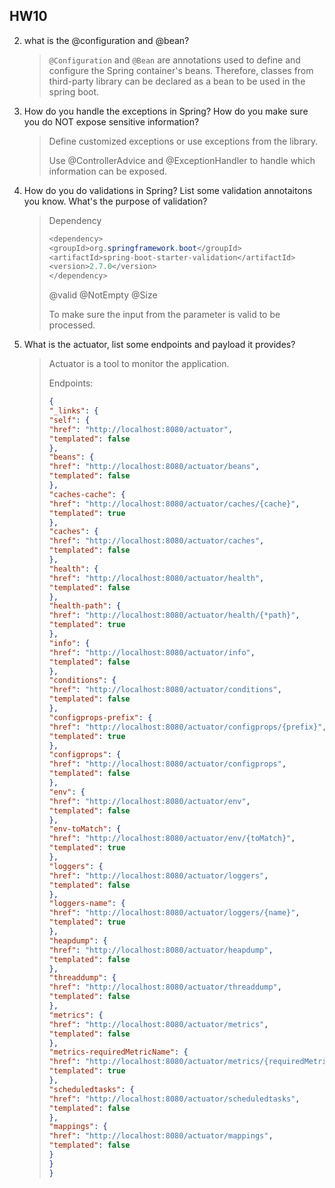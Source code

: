 ## HW10

2. what is the @configuration and @bean? 

   >`@Configuration` and `@Bean` are annotations used to define and configure the Spring container's beans. Therefore, classes from third-party library can be declared as a bean to be used in the spring boot.

3. How do you handle the exceptions in Spring? How do you make sure you do NOT expose sensitive information? 

   >Define customized exceptions or use exceptions from the library.
   >
   >Use @ControllerAdvice and @ExceptionHandler to handle which information can be exposed.

4. How do you do validations in Spring? List some validation annotaitons you know. What's the purpose of validation? 

   >Dependency 
   >
   >```java
   ><dependency>
   ><groupId>org.springframework.boot</groupId>
   ><artifactId>spring-boot-starter-validation</artifactId>
   ><version>2.7.0</version>
   ></dependency>
   >```
   >
   >@valid @NotEmpty @Size
   >
   >To make sure the input from the parameter is valid to be processed.

5. What is the actuator, list some endpoints and payload it provides?

   >Actuator is a tool to monitor the application.
   >
   >Endpoints:
   >
   >```json
   >{
   >"_links": {
   >"self": {
   >"href": "http://localhost:8080/actuator",
   >"templated": false
   > },
   >"beans": {
   >"href": "http://localhost:8080/actuator/beans",
   >"templated": false
   > },
   >"caches-cache": {
   >"href": "http://localhost:8080/actuator/caches/{cache}",
   >"templated": true
   > },
   >"caches": {
   >"href": "http://localhost:8080/actuator/caches",
   >"templated": false
   > },
   >"health": {
   >"href": "http://localhost:8080/actuator/health",
   >"templated": false
   > },
   >"health-path": {
   >"href": "http://localhost:8080/actuator/health/{*path}",
   >"templated": true
   > },
   >"info": {
   >"href": "http://localhost:8080/actuator/info",
   >"templated": false
   > },
   >"conditions": {
   >"href": "http://localhost:8080/actuator/conditions",
   >"templated": false
   > },
   >"configprops-prefix": {
   >"href": "http://localhost:8080/actuator/configprops/{prefix}",
   >"templated": true
   > },
   >"configprops": {
   >"href": "http://localhost:8080/actuator/configprops",
   >"templated": false
   > },
   >"env": {
   >"href": "http://localhost:8080/actuator/env",
   >"templated": false
   > },
   >"env-toMatch": {
   >"href": "http://localhost:8080/actuator/env/{toMatch}",
   >"templated": true
   > },
   >"loggers": {
   >"href": "http://localhost:8080/actuator/loggers",
   >"templated": false
   > },
   >"loggers-name": {
   >"href": "http://localhost:8080/actuator/loggers/{name}",
   >"templated": true
   > },
   >"heapdump": {
   >"href": "http://localhost:8080/actuator/heapdump",
   >"templated": false
   > },
   >"threaddump": {
   >"href": "http://localhost:8080/actuator/threaddump",
   >"templated": false
   > },
   >"metrics": {
   >"href": "http://localhost:8080/actuator/metrics",
   >"templated": false
   > },
   >"metrics-requiredMetricName": {
   >"href": "http://localhost:8080/actuator/metrics/{requiredMetricName}",
   >"templated": true
   > },
   >"scheduledtasks": {
   >"href": "http://localhost:8080/actuator/scheduledtasks",
   >"templated": false
   > },
   >"mappings": {
   >"href": "http://localhost:8080/actuator/mappings",
   >"templated": false
   > }
   > }
   >}
   >```
   >
   >
   >
   >